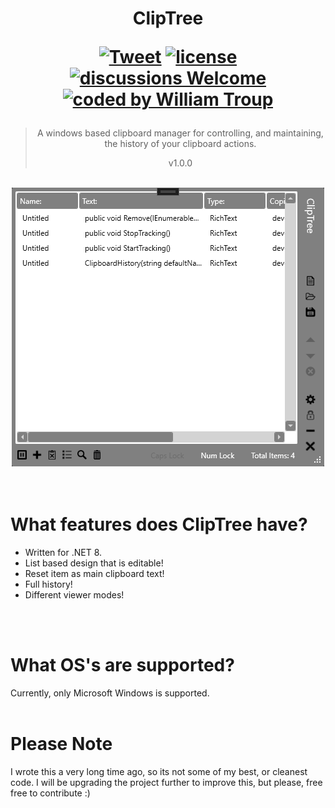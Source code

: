 <h1 align="center">
ClipTree

[![Tweet](https://img.shields.io/twitter/url/http/shields.io.svg?style=social)](https://twitter.com/intent/tweet?text=ClipTree.js%2C%20a%20free%20windows%clipboard%20manager&url=https://github.com/williamtroup/ClipTree&hashtags=windows,clipboard,manager)
[![license](https://img.shields.io/badge/license-MIT-green)](https://github.com/williamtroup/ClipTree/blob/main/LICENSE.txt)
[![discussions Welcome](https://img.shields.io/badge/discussions-Welcome-red)](https://github.com/williamtroup/ClipTree/discussions)
[![coded by William Troup](https://img.shields.io/badge/coded_by-William_Troup-yellow)](https://william-troup.com/)
</h1>

> <p align="center">A windows based clipboard manager for controlling, and maintaining, the history of your clipboard actions.</p>
> <p align="center">v1.0.0</p>
<br />

<div style="text-align:center"><img src="docs/images/main.png" /></div>
<br>
<br>

<h1>What features does ClipTree have?</h1>

- Written for .NET 8.
- List based design that is editable!
- Reset item as main clipboard text!
- Full history!
- Different viewer modes!
<br />
<br />


<h1>What OS's are supported?</h1>

Currently, only Microsoft Windows is supported.
<br>
<br>


<h1>Please Note</h1>

I wrote this a very long time ago, so its not some of my best, or cleanest code.  I will be upgrading the project further to improve this, but please, free free to contribute :)
<br>
<br>
